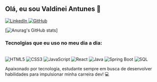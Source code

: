 ## Olá, eu sou Valdinei Antunes 👋

<a href="https://www.linkedin.com/in/valdinei-antunes-2a881b280/" target="_blank" rel="noopener noreferrer">
  <img src="https://img.shields.io/badge/LinkedIn-0077B5?style=for-the-badge&logo=linkedin&logoColor=white" alt="LinkedIn">
</a>
<a href="https://github.com/Valdinei-Antunes" target="_blank" rel="noopener noreferrer">
  <img src="https://img.shields.io/badge/GitHub-181717?style=for-the-badge&logo=github&logoColor=white" alt="GitHub">
</a>

[![Anurag's GitHub stats](https://github-readme-stats.vercel.app/api?username=Valdinei-Antunes&show_icons=true&theme=dracula)]

### Tecnolgias que eu uso no meu dia a dia:

<div style="display: inline-block;">
  <br>
  <img align="center" alt="HTML5" src="https://img.shields.io/badge/HTML5-E34F26?style=flat-square&logo=html5&logoColor=white" />
  <img align="center" alt="CSS3" src="https://img.shields.io/badge/CSS3-1572B6?style=flat-square&logo=css3&logoColor=white" />
  <img align="center" alt="JavaScript" src="https://img.shields.io/badge/JavaScript-F7DF1E?style=flat-square&logo=javascript&logoColor=black" />
  <img align="center" alt="React" src="https://img.shields.io/badge/React-61DAFB?style=flat-square&logo=react&logoColor=black" />
  <img align="center" alt="Java" src="https://img.shields.io/badge/Java-E22D00?style=flat-square&logo=java&logoColor=white" />
  <img align="center" alt="Spring Boot" src="https://img.shields.io/badge/Spring_Boot-6DB33F?style=flat-square&logo=spring-boot&logoColor=white" />
  <img align="center" alt="SQL" src="https://img.shields.io/badge/SQL-4479A1?style=flat-square&logo=database&logoColor=white" />
</div>
<br>

Apaixonado por tecnologia, estudante sempre em busca de desenvolver habilidades para impulsionar minha carreira dev! 💻

